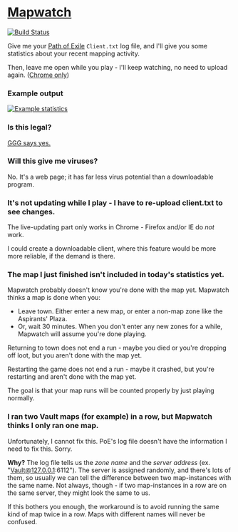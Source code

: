 # [Mapwatch](https://erosson.github.io/mapwatch)

[![Build Status](https://travis-ci.org/erosson/mapwatch.svg?branch=master)](https://travis-ci.org/erosson/mapwatch)

Give me your [Path of Exile](https://www.pathofexile.com) `Client.txt` log file, and I'll give you some statistics about your recent mapping activity.

Then, leave me open while you play - I'll keep watching, no need to upload again. ([Chrome only](https://chrome.google.com))

### Example output

[![Example statistics](https://imgur.com/gGA5Ara.png?2)](https://imgur.com/gGA5Ara)

### Is this legal?

[GGG says yes.](https://imgur.com/44uuaiz)

### Will this give me viruses?

No. It's a web page; it has far less virus potential than a downloadable program.

### It's not updating while I play - I have to re-upload client.txt to see changes.

The live-updating part only works in Chrome - Firefox and/or IE do *not* work.

I could create a downloadable client, where this feature would be more more reliable, if the demand is there.

### The map I just finished isn't included in today's statistics yet.

Mapwatch probably doesn't know you're done with the map yet. Mapwatch thinks a map is done when you:

* Leave town. Either enter a new map, or enter a non-map zone like the Aspirants' Plaza.
* Or, wait 30 minutes. When you don't enter any new zones for a while, Mapwatch will assume you're done playing.

Returning to town does not end a run - maybe you died or you're dropping off loot, but you aren't done with the map yet.

Restarting the game does not end a run - maybe it crashed, but you're restarting and aren't done with the map yet.

The goal is that your map runs will be counted properly by just playing normally.

### I ran two Vault maps (for example) in a row, but Mapwatch thinks I only ran one map.

Unfortunately, I cannot fix this. PoE's log file doesn't have the information I need to fix this. Sorry.

**Why?** The log file tells us the *zone name* and the *server address* (ex. "Vault@127.0.0.1:6112"). The server is assigned randomly, and there's lots of them, so usually we can tell the difference between two map-instances with the same name. Not always, though - if two map-instances in a row are on the same server, they might look the same to us.

If this bothers you enough, the workaround is to avoid running the same kind of map twice in a row. Maps with different names will never be confused.
